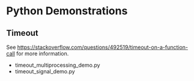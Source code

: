 # Python Demonstrations

## Timeout

See https://stackoverflow.com/questions/492519/timeout-on-a-function-call for
more information.

* timeout_multiprocessing_demo.py
* timeout_signal_demo.py
